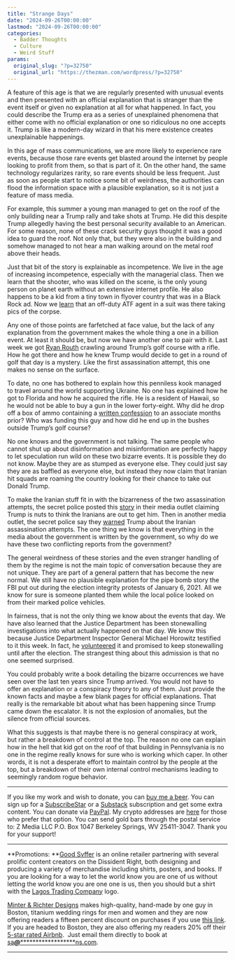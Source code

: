 ```yaml
---
title: "Strange Days"
date: "2024-09-26T00:00:00"
lastmod: "2024-09-26T00:00:00"
categories:
  - Badder Thoughts
  - Culture
  - Weird Stuff
params:
  original_slug: "?p=32750"
  original_url: "https://thezman.com/wordpress/?p=32750"
---
```


A feature of this age is that we are regularly presented with unusual
events and then presented with an official explanation that is stranger
than the event itself or given no explanation at all for what happened.
In fact, you could describe the Trump era as a series of unexplained
phenomena that either come with no official explanation or one so
ridiculous no one accepts it. Trump is like a modern-day wizard in that
his mere existence creates unexplainable happenings.

In this age of mass communications, we are more likely to experience
rare events, because those rare events get blasted around the internet
by people looking to profit from them, so that is part of it. On the
other hand, the same technology regularizes rarity, so rare events
should be less frequent. Just as soon as people start to notice some bit
of weirdness, the authorities can flood the information space with a
plausible explanation, so it is not just a feature of mass media.

For example, this summer a young man managed to get on the roof of the
only building near a Trump rally and take shots at Trump. He did this
despite Trump allegedly having the best personal security available to
an American. For some reason, none of these crack security guys thought
it was a good idea to guard the roof. Not only that, but they were also
in the building and somehow managed to not hear a man walking around on
the metal roof above their heads.

Just that bit of the story is explainable as incompetence. We live in
the age of increasing incompetence, especially with the managerial
class. Then we learn that the shooter, who was killed on the scene, is
the only young person on planet earth without an extensive internet
profile. He also happens to be a kid from a tiny town in flyover country
that was in a Black Rock ad. Now we
<a href="https://x.com/JD_Cashless/status/1838969222476468587"
rel="noopener" target="_blank">learn</a> that an off-duty ATF agent in a
suit was there taking pics of the corpse.

Any one of those points are farfetched at face value, but the lack of
any explanation from the government makes the whole thing a one in a
billion event. At least it should be, but now we have another one to
pair with it. Last week we got
<a href="https://www.bbc.com/news/articles/c5y5l9jzjglo" rel="noopener"
target="_blank">Ryan Routh</a> crawling around Trump’s golf course with
a rifle. How he got there and how he knew Trump would decide to get in a
round of golf that day is a mystery. Like the first assassination
attempt, this one makes no sense on the surface.

To date, no one has bothered to explain how this penniless kook managed
to travel around the world supporting Ukraine. No one has explained how
he got to Florida and how he acquired the rifle. He is a resident of
Hawaii, so he would not be able to buy a gun in the lower forty-eight.
Why did he drop off a box of ammo containing a <a
href="https://www.cnn.com/2024/09/23/politics/ryan-wesley-routh-trump-assassination-attempt-letter/index.html"
rel="noopener" target="_blank">written confession</a> to an associate
months prior? Who was funding this guy and how did he end up in the
bushes outside Trump’s golf course?

No one knows and the government is not talking. The same people who
cannot shut up about disinformation and misinformation are perfectly
happy to let speculation run wild on these two bizarre events. It is
possible they do not know. Maybe they are as stumped as everyone else.
They could just say they are as baffled as everyone else, but instead
they now claim that Iranian hit squads are roaming the country looking
for their chance to take out Donald Trump.

To make the Iranian stuff fit in with the bizarreness of the two
assassination attempts, the secret police posted this
<a href="https://archive.is/haszr" rel="noopener"
target="_blank">story</a> in their media outlet claiming Trump is nuts
to think the Iranians are out to get him. Then in another media outlet,
the secret police say they <a
href="https://www.cbsnews.com/video/trump-warned-of-alleged-iranian-assassination-threat-1/"
rel="noopener" target="_blank">warned</a> Trump about the Iranian
assassination attempts. The one thing we know is that everything in the
media about the government is written by the government, so why do we
have these two conflicting reports from the government?

The general weirdness of these stories and the even stranger handling of
them by the regime is not the main topic of conversation because they
are not unique. They are part of a general pattern that has become the
new normal. We still have no plausible explanation for the pipe bomb
story the FBI put out during the election integrity protests of January
6, 2021. All we know for sure is someone planted them while the local
police looked on from their marked police vehicles.

In fairness, that is not the only thing we know about the events that
day. We have also learned that the Justice Department has been
stonewalling investigations into what actually happened on that day. We
know this because Justice Department Inspector General Michael Horowitz
testified to it this week. In fact, he <a
href="https://www.foxnews.com/politics/doj-inspector-general-does-not-deny-fbi-informants-were-among-jan-6-crowd"
rel="noopener" target="_blank">volunteered</a> it and promised to keep
stonewalling until after the election. The strangest thing about this
admission is that no one seemed surprised.

You could probably write a book detailing the bizarre occurrences we
have seen over the last ten years since Trump arrived. You would not
have to offer an explanation or a conspiracy theory to any of them. Just
provide the known facts and maybe a few blank pages for official
explanations. That really is the remarkable bit about what has been
happening since Trump came down the escalator. It is not the explosion
of anomalies, but the silence from official sources.

What this suggests is that maybe there is no general conspiracy at work,
but rather a breakdown of control at the top. The reason no one can
explain how in the hell that kid got on the roof of that building in
Pennsylvania is no one in the regime really knows for sure who is
working which caper. In other words, it is not a desperate effort to
maintain control by the people at the top, but a breakdown of their own
internal control mechanisms leading to seemingly random rogue behavior.

------------------------------------------------------------------------

If you like my work and wish to donate, you can
<a href="https://www.buymeacoffee.com/mujolulu" rel="noopener"
target="_blank">buy me a beer</a>. You can sign up for a
<a href="https://www.subscribestar.com/the-z-blog" rel="noopener"
target="_blank">SubscribeStar</a> or a
<a href="https://thedissident.substack.com/" rel="noopener"
target="_blank">Substack</a> subscription and get some extra content.
You can donate via <a
href="https://www.paypal.com/donate/?cmd=_s-xclick&amp;hosted_button_id=UDAS2Q8JYA6CN&amp;source=url"
rel="noopener" target="_blank">PayPal</a>. My crypto addresses are
<a href="https://thezman.com/wordpress/?page_id=22713" rel="noopener"
target="_blank">here</a> for those who prefer that option. You can send
gold bars through the postal service to: Z Media LLC P.O. Box 1047
Berkeley Springs, WV 25411-3047. Thank you for your support!

------------------------------------------------------------------------

**Promotions: **<a href="https://goodsvffer.com/" rel="noopener" target="_blank">Good
Svffer</a> is an online retailer partnering with several prolific
content creators on the Dissident Right, both designing and producing a
variety of merchandise including shirts, posters, and books. If you are
looking for a way to let the world know you are one of us without
letting the world know you are one one is us, then you should but a
shirt with the
<a href="https://goodsvffer.com/products/lagos-trading-company"
rel="noopener" target="_blank">Lagos Trading Company</a> logo.

<a href="https://www.minterandrichterdesigns.com/"
rel="noreferrer nofollow noopener" target="_blank">Minter &amp; Richter
Designs</a> makes high-quality, hand-made by one guy in Boston, titanium
wedding rings for men and women and they are now offering readers a
fifteen percent discount on purchases if you use
<a href="https://www.minterandrichterdesigns.com/discount/ZMAN"
rel="noreferrer nofollow noopener" target="_blank">this link</a>.
<span class="highlight"><span class="colour"><span class="font"><span class="size">If
you are headed to Boston, they are also offering my readers 20% off
their <a
href="https://www.airbnb.com/users/7988017/listings?user_id=7988017&amp;s=3"
rel="noopener noreferrer" target="_blank">5-star rated Airbnb</a>.  Just
email them directly to book at
<a href="mailto:sa***@*********************ns.com"
data-original-string="wh7qixyRReUyyEMpH5flqg==cb70LXgpAt7J9cUZbQFjn+xabQtUEnYVbO05/g8Pt3OnCLt8Y+WfIfxGhokNNb8XBa/"><span
class="apbct-email-encoder"
data-original-string="zlR6+13vUkmYI6oS9zo7aQ==cb7ygHYx8y/WSIsJH+wcvImeWinHTzEVrEYDnX/XRnMGhd/AEZ34Wy8GQAwQZx+35jU"
title="This contact has been encoded by Anti-Spam by CleanTalk. Click to decode. To finish the decoding make sure that JavaScript is enabled in your browser.">sa<span
class="apbct-blur">***</span>@<span
class="apbct-blur">*********************</span>ns.com</span></a>.</span></span></span></span>

------------------------------------------------------------------------
